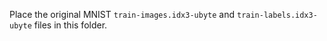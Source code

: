 Place the original MNIST `train-images.idx3-ubyte` and `train-labels.idx3-ubyte` files in this folder.
